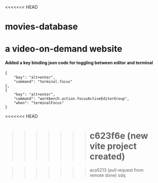 <<<<<<< HEAD

# movies-database

# a video-on-demand website

#### Added a key binding json code for toggling between editor and terminal

```
{
    "key": "alt+enter",
    "command": "terminal.focus"
},
{
    "key": "alt+enter",
    "command": "workbench.action.focusActiveEditorGroup",
    "when": "terminalFocus"
}

```

<<<<<<< HEAD

> > > > > > > # c623f6e (new vite project created)

> > > > > > > aca5213 (pull request from remote done)
> > > > > > > sdq
